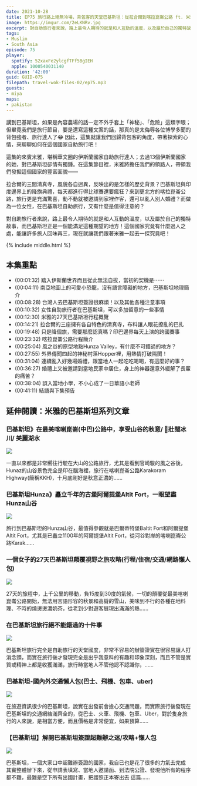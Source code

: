 ```yaml
---
date: 2021-10-28
title: EP75 旅行路上絕無冷場，背包客的天堂巴基斯坦：從拉合爾到喀拉崑崙公路 ft. 米雅愛旅行
image: https://imgur.com/2eLKNRv.jpg
excerpt: 對自助旅行者來說，路上最令人期待的就是和人互動的溫度，以及屬於自己的獨特故事，而巴基斯坦正是一個能滿足這種期望的地方！這個國家究竟有什麼過人之處，能讓許多旅人回味再三，現在就讓我們跟著米雅一起去一探究竟吧！
tags:
- Muslim
- South Asia
episode: 75
player:
  spotify: 52xaxFe2ylcgfTFf5BgIEH
  apple: 1000540031140
duration: '42:00'
guid: GUID-075
filepath: travel-wok-files-02/ep75.mp3
guests:
- miya
maps:
- pakistan
---
```


講到巴基斯坦，如果是內容農場的話一定不外乎套上「神秘」、「危險」這類字眼；但畢竟我們是旅行節目，要是還寫這種文案的話，那真的是太侮辱各位博學多聞的背包強者、旅行達人了😂 因此，這集就讓我們回歸背包客的角度，帶著探索的心情，來聊聊如何在這個國家自助旅行吧！

這集的來賓米雅，堪稱華文圈的伊斯蘭國家自助旅行達人；去過13個伊斯蘭國家的她，對巴基斯坦卻情有獨鍾。在這集節目裡，米雅將擔任我們的領路人，帶領我們發掘這個國家的豐富面貌——

拉合爾的三間清真寺，風貌各自迥異，反映出的是怎樣的歷史背景？巴基斯坦與印度邊界上的降旗典禮，每天都進行得比球賽還要瘋狂？來到更北方的喀拉崑崙公路，旅行更是充滿驚喜，動不動就被邀請到家裡作客，還可以亂入別人婚禮？而做為一位女性，在巴基斯坦自助旅行，又有什麼是值得注意的？

對自助旅行者來說，路上最令人期待的就是和人互動的溫度，以及屬於自己的獨特故事，而巴基斯坦正是一個能滿足這種期望的地方！這個國家究竟有什麼過人之處，能讓許多旅人回味再三，現在就讓我們跟著米雅一起去一探究竟吧！

{% include middle.html %}

## 本集重點

* (00:01:32) 踏入伊斯蘭世界而且從此無法自拔，當初的契機是⋯⋯
* (00:04:11) 南亞地圖上的可愛小恐龍，沒有語言障礙的地方，巴基斯坦地理簡介
* (00:08:28) 台灣人去巴基斯坦簽證很麻煩！以及其他各種注意事項
* (00:10:32) 女性自助旅行者在巴基斯坦，可以多加留意的一些事情
* (00:12:30) 米雅的27天巴基斯坦行程概覽
* (00:14:21) 拉合爾的三座擁有各自特色的清真寺，布料讓人眼花撩亂的巴扎
* (00:19:48) 只是降個旗，需要那麼認真嗎？印巴邊界每天上演的跨國賽事
* (00:23:32) 喀拉崑崙公路行程簡介
* (00:25:04) 風之谷的原型地點Hunza Valley，有什麼不可錯過的地方？
* (00:27:55) 外界傳聞四起的神秘村落Hopper裡，用熱情打破隔閡！
* (00:31:04) 連續亂入好幾場婚禮，跟當地人一起吃吃喝喝，有這麼好的事？
* (00:36:27) 婚禮上又被邀請到當地民家中居住，身上的神器還意外緩解了長輩的痛苦？
* (00:38:04) 誤入當地小學，不小心成了一日華語小老師
* (00:41:11) 結語與下集預告

## 延伸閱讀：米雅的巴基斯坦系列文章

### 巴基斯坦》在最美喀喇崑崙(中巴)公路中，享受山谷的秋意/ 壯闊冰川/ 美麗湖水

[![](https://i3.zi.org.tw/miyastravel/2021/07/1627149155-997aff4c6221aaff917fbf6d625321a2-1105x829.jpg)](https://miyastravel.com/blog/post/karakoramhighway)

一直以來都是非常嚮往行駛在大山的公路旅行，尤其是看到官崎駿的風之谷後，Hunaz的山谷景色完全是印在腦海裡，旅行在喀喇崑崙公路Karakoram Highway(簡稱KKH)，十月底剛好是秋意正濃的……

### 巴基斯坦Hunza》矗立千年的古堡阿爾提堡Altit Fort，一眼望盡Hunza山谷

[![](https://i3.zi.org.tw/miyastravel/2021/07/1627137569-e1fa0073408f4abf07d2837b2aa817f7-1105x743.jpg)](https://miyastravel.com/blog/post/altitfort-pakistan)

旅行到巴基斯坦的Hunza山谷，最值得參觀就是巴爾蒂特堡Baltit Fort和阿爾提堡Altit Fort，尤其是已矗立1100年的阿爾提堡Altit Fort，從河谷對岸的喀喇崑崙公路Karak……

### 一個女子的27天巴基斯坦顛覆視野之旅攻略(行程/住宿/交通/網路懶人包)

[![](https://i3.zi.org.tw/miyastravel/2021/07/1626613097-1740c594c250ebf848eb93a00e15c7f6-1105x699.jpg)](https://miyastravel.com/blog/post/pakistan27days)

27天的旅程中，上千公里的移動，負15度到30度的氣候，一切的顛覆從最美喀喇崑崙公路開始，無法用言語形容的秋景和高聳的雪山，美味到不行的各種在地料理、不時的燒燙燙濃奶茶，從老到少對遊客展現出滿滿的熱……

### 在巴基斯坦旅行絕不能錯過的十件事

[![](https://i3.zi.org.tw/miyastravel/2021/06/1624092152-42a2904670d7984400872fedd5576497-1105x777.jpg)](https://miyastravel.com/blog/post/pakistan10things)

巴基斯坦旅行完全是自助旅行的天堂國度，非常不容易的辦簽證實在很容易讓人打消念頭，而實在旅行後才發現完全是出乎我意料的有趣和印象深刻，而且不管是實質或精神上都是收獲滿滿，旅行時當地人不管他認不認識你，……

### 巴基斯坦-國內外交通懶人包(巴士、飛機、包車、uber)

[![](https://i3.zi.org.tw/miyastravel/2021/06/1624732036-a5fbb480383f40b5532064c231a99d14-1105x777.jpg)](https://miyastravel.com/blog/post/pakistan_transportation)

在旅遊資訊很少的巴基斯坦，說實在出發前會擔心交通問題，而實際旅行後發現在巴基斯坦的交通網絡滿齊全的，從巴士、火車、飛機、包車、Uber，對於隻身旅行的人來說，是相當方便，而且價格是非常便宜，如果預算……

### 【巴基斯坦】解開巴基斯坦簽證超難辦之迷/攻略+懶人包

[![](https://miyastravel.com/wp-content/uploads/2021/05/1621420386-5b8aa17eac901a93a1cd3ae594cb9f0c.jpg)](https://miyastravel.com/blog/post/35653246)

巴基斯坦，一個大家口中超難辦簽證的國家，我自已也是花了很多的力氣去完成 其實整體辦下來，從申請表填寫、當地人邀請函、到法院公證、發現他所有的程序都不難，最難是空下所有出國計畫，把護照正本寄出去 這篇……